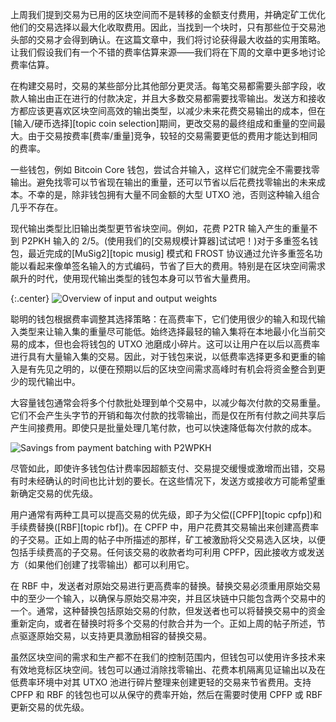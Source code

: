 <!--
  300 to 1000 words
  put title in main newsletter
  put links in this file
  for any subheads use h3 (i.e., ###)
  illustrations welcome (max width 800px)
  if uncertain about anything, just do what seems best and harding will edit
-->

上周我们提到交易为已用的区块空间而不是转移的金额支付费用，并确定矿工优化他们的交易选择以最大化收取费用。因此，当找到一个块时，只有那些位于交易池头部的交易才会得到确认。在这篇文章中，我们将讨论获得最大收益的实用策略。让我们假设我们有一个不错的费率估算来源——我们将在下周的文章中更多地讨论费率估算。

在构建交易时，交易的某些部分比其他部分更灵活。每笔交易都需要头部字段，收款人输出由正在进行的付款决定，并且大多数交易都需要找零输出。发送方和接收方都应该更喜欢区块空间高效的输出类型，以减少未来花费交易输出的成本，但在[输入/硬币选择][topic coin selection]期间，更改交易的最终组成和重量的空间最大。由于交易按费率[费率/重量]竞争，较轻的交易需要更低的费用才能达到相同的费率。

一些钱包，例如 Bitcoin Core 钱包，尝试合并输入，这样它们就完全不需要找零输出。避免找零可以节省现在输出的重量，还可以节省以后花费找零输出的未来成本。不幸的是，除非钱包拥有大量不同金额的大型 UTXO 池，否则这种输入组合几乎不存在。

现代输出类型比旧输出类型更节省块空间。例如，花费 P2TR 输入产生的重量不到 P2PKH 输入的 2/5。(使用我们的[交易规模计算器]试试吧！)对于多重签名钱包，最近完成的[MuSig2][topic musig] 模式和 FROST 协议通过允许多重签名功能以看起来像单签名输入的方式编码，节省了巨大的费用。特别是在区块空间需求飙升的时代，使用现代输出类型的钱包本身可以节省大量费用。

{:.center}
![Overview of input and output weights](/img/posts/specials/input-output-weights.png)

聪明的钱包根据费率调整其选择策略：在高费率下，它们使用很少的输入和现代输入类型来让输入集的重量尽可能低。始终选择最轻的输入集将在本地最小化当前交易的成本，但也会将钱包的 UTXO 池磨成小碎片。这可以让用户在以后以高费率进行具有大量输入集的交易。因此，对于钱包来说，以低费率选择更多和更重的输入是有先见之明的，以便在预期以后的区块空间需求高峰时有机会将资金整合到更少的现代输出中。

大容量钱包通常会将多个付款批处理到单个交易中，以减少每次付款的交易重量。它们不会产生头字节的开销和每次付款的找零输出，而是仅在所有付款之间共享后产生间接费用。即使只是批量处理几笔付款，也可以快速降低每次付款的成本。

![Savings from payment batching with
P2WPKH](/img/posts/payment-batching/p2wpkh-batching-cases-combined.png)

尽管如此，即使许多钱包估计费率因超额支付、交易提交缓慢或激增而出错，交易有时未经确认的时间也比计划的要长。在这些情况下，发送方或接收方可能希望重新确定交易的优先级。

用户通常有两种工具可以提高交易的优先级，即子为父偿([CPFP][topic cpfp])和手续费替换([RBF][topic rbf])。在 CPFP 中，用户花费其交易输出来创建高费率的子交易。正如上周的帖子中所描述的那样，矿工被激励将父交易选入区块，以便包括手续费高的子交易。任何该交易的收款者均可利用 CPFP，因此接收方或发送方（如果他们创建了找零输出）都可以利用它。

在 RBF 中，发送者对原始交易进行更高费率的替换。替换交易必须重用原始交易中的至少一个输入，以确保与原始交易冲突，并且区块链中只能包含两个交易中的一个。通常，这种替换包括原始交易的付款，但发送者也可以将替换交易中的资金重新定向，或者在替换时将多个交易的付款合并为一个。正如上周的帖子所述，节点驱逐原始交易，以支持更具激励相容的替换交易。

虽然区块空间的需求和生产都不在我们的控制范围内，但钱包可以使用许多技术来有效地竞标区块空间。钱包可以通过消除找零输出、花费本机隔离见证输出以及在低费率环境中对其 UTXO 池进行碎片整理来创建更轻的交易来节省费用。支持 CPFP 和 RBF 的钱包也可以从保守的费率开始，然后在需要时使用 CPFP 或 RBF 更新交易的优先级。

[transaction size calculator]: /en/tools/calc-size
